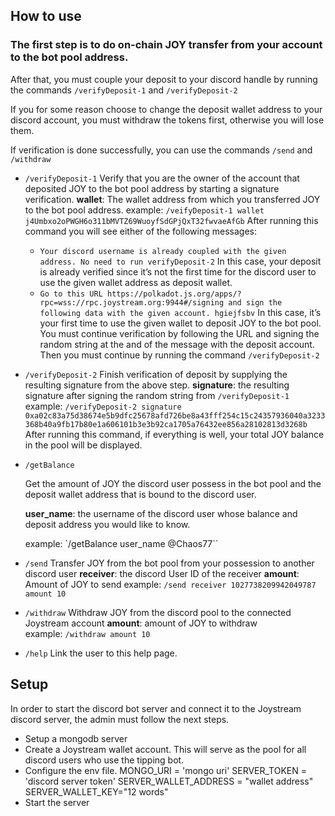 ## How to use

### **The first step is to do on-chain JOY transfer from your account to the bot pool address.**

After that, you must couple your deposit to your discord handle by running the commands `/verifyDeposit-1` and `/verifyDeposit-2`

If you for some reason choose to change the deposit wallet address to your discord account, you must withdraw the tokens first, otherwise you will lose them.

If verification is done successfully, you can use the commands `/send` and `/withdraw`

- `/verifyDeposit-1`
  Verify that you are the owner of the account that deposited JOY to the bot pool address by starting a signature verification.
  **wallet**: The wallet address from which you transferred JOY to the bot pool address.
  example: `/veifyDeposit-1 wallet j4Umbxo2oPWGH6o311bMVTZ69WuoyfSdGPjQxT32fwvaeAfGb`
  After running this command you will see either of the following messages:
  - `Your discord username is already coupled with the given address. No need to run verifyDeposit-2`
    In this case, your deposit is already verified since it’s not the first time for the discord user to use the given wallet address as deposit wallet.
  - `Go to this URL https://polkadot.js.org/apps/?rpc=wss://rpc.joystream.org:9944#/signing and sign the following data with the given account. hgiejfsbv`
    In this case, it’s your first time to use the given wallet to deposit JOY to the bot pool.
    You must continue verification by following the URL and signing the random string at the and of the message with the deposit account.
    Then you must continue by running the command `/verifyDeposit-2`
- `/verifyDeposit-2`
  Finish verification of deposit by supplying the resulting signature from the above step.
  **signature**: the resulting signature after signing the random string from `/verifyDeposit-1`
  example: `/verifyDeposit-2 signature 0xa02c83a75d38674e5b9dfc25678afd726be8a43fff254c15c24357936040a3233368b40a9fb17b80e1a606101b3e3b92ca1705a76432ee856a28102813d3268b`
  After running this command, if everything is well, your total JOY balance in the pool will be displayed.
- `/getBalance`

  Get the amount of JOY the discord user possess in the bot pool and the deposit wallet address that is bound to the discord user.

  **user_name**: the username of the discord user whose balance and deposit address you would like to know.

  example: `/getBalance user_name @Chaos77``

- `/send`
  Transfer JOY from the bot pool from your possession to another discord user
  **receiver**: the discord User ID of the receiver
  **amount**: Amount of JOY to send
  example: `/send receiver 1027738209942049787 amount 10`
- `/withdraw`
  Withdraw JOY from the discord pool to the connected Joystream account
  **amount**: amount of JOY to withdraw
  example: `/withdraw amount 10`

- `/help`
  Link the user to this help page.

## **Setup**

In order to start the discord bot server and connect it to the Joystream discord server, the admin must follow the next steps.

- Setup a mongodb server
- Create a Joystream wallet account. This will serve as the pool for all discord users who use the tipping bot.
- Configure the env file.
  MONGO_URI = 'mongo uri'
  SERVER_TOKEN = 'discord server token'
  SERVER_WALLET_ADDRESS = "wallet address"
  SERVER_WALLET_KEY="12 words"
- Start the server
